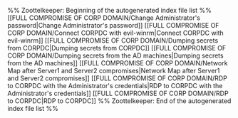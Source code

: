 %% Zoottelkeeper: Beginning of the autogenerated index file list  %%
 [[FULL COMPROMISE OF CORP DOMAIN/Change Administrator's password|Change Administrator's password]]
 [[FULL COMPROMISE OF CORP DOMAIN/Connect CORPDC with evil-winrm|Connect CORPDC with evil-winrm]]
 [[FULL COMPROMISE OF CORP DOMAIN/Dumping secrets from CORPDC|Dumping secrets from CORPDC]]
 [[FULL COMPROMISE OF CORP DOMAIN/Dumping secrets from the AD machines|Dumping secrets from the AD machines]]
 [[FULL COMPROMISE OF CORP DOMAIN/Network Map after Server1 and Server2 compromises|Network Map after Server1 and Server2 compromises]]
 [[FULL COMPROMISE OF CORP DOMAIN/RDP to CORPDC with the Administrator's credentials|RDP to CORPDC with the Administrator's credentials]]
 [[FULL COMPROMISE OF CORP DOMAIN/RDP to CORPDC|RDP to CORPDC]]
%% Zoottelkeeper: End of the autogenerated index file list  %%

